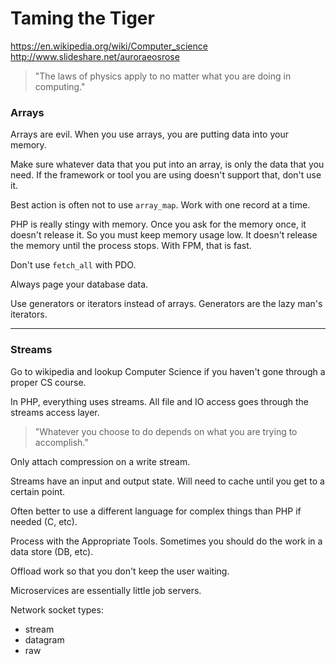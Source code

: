# Taming the Tiger

https://en.wikipedia.org/wiki/Computer_science   
http://www.slideshare.net/auroraeosrose  

>"The laws of physics apply to no matter what you are doing in computing."

### Arrays 

Arrays are evil.  When you use arrays, you are putting data into your memory. 

 Make sure whatever data that you put into an array, is only the data that you need.  If the framework or tool you are using doesn't support that, don't use it.  

Best action is often not to use `array_map`.  Work with one record at a time.  

PHP is really stingy with memory.  Once you ask for the memory once, it doesn't release it.  So you must keep memory usage low.  It doesn't release the memory until the process stops.  With FPM, that is fast.     

Don't use `fetch_all` with PDO. 

 Always page your database data.  

Use generators or iterators instead of arrays.  Generators are the lazy man's iterators.  

---

### Streams


Go to wikipedia and lookup Computer Science if you haven't gone through a proper CS course.  


In PHP, everything uses streams.  All file and IO access goes through the streams access layer.   

>"Whatever you choose to do depends on what you are trying to accomplish."

Only attach compression on a write stream.  


Streams have an input and output state.  Will need to cache until you get to a certain point.    

Often better to use a different language for complex things than PHP if needed (C, etc).  

Process with the Appropriate Tools.  Sometimes you should do the work in a data store (DB, etc).  

Offload work so that you don't keep the user waiting.  

Microservices are essentially little job servers.  

Network socket types: 

* stream
* datagram
* raw



